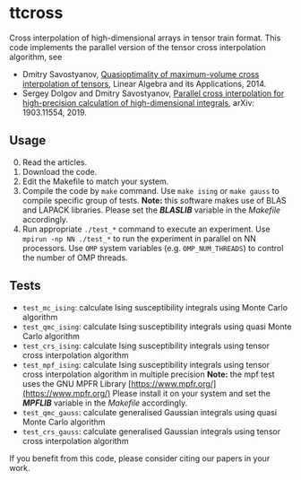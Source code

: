 ttcross
=======

Cross interpolation of high-dimensional arrays in tensor train format.
This code implements the parallel version of the tensor cross interpolation algorithm, see
  * Dmitry Savostyanov, [Quasioptimality of maximum-volume cross interpolation of tensors](http://dx.doi.org/10.1016/j.laa.2014.06.006), Linear Algebra and its Applications, 2014.
  * Sergey Dolgov and Dmitry Savostyanov, [Parallel cross interpolation for high-precision calculation of high-dimensional integrals](http://arxiv.org/abs/1903.11554), arXiv: 1903.11554, 2019.


Usage
-----

  0. Read the articles.
  1. Download the code.
  2. Edit the Makefile to match your system.
  3. Compile the code by `make` command. Use `make ising` or `make gauss` to compile specific group of tests.
  **Note:** this software makes use of BLAS and LAPACK libraries. Please set the ***BLASLIB*** variable in the *Makefile* accordingly.
  4. Run appropriate `./test_*` command to execute an experiment.
     Use `mpirun -np NN ./test_*` to run the experiment in parallel on NN processors.
     Use `OMP` system variables (e.g. `OMP_NUM_THREADS`) to control the number of OMP threads.

Tests
-----

   * `test_mc_ising`:  calculate Ising susceptibility integrals using Monte Carlo algorithm
   * `test_qmc_ising`: calculate Ising susceptibility integrals using quasi Monte Carlo algorithm
   * `test_crs_ising`: calculate Ising susceptibility integrals using tensor cross interpolation algorithm
   * `test_mpf_ising`: calculate Ising susceptibility integrals using tensor cross interpolation algorithm in multiple precision
 **Note:** the mpf test uses the GNU MPFR Library [https://www.mpfr.org/](https://www.mpfr.org/) Please install it on your system and set the ***MPFLIB*** variable in the *Makefile* accordingly.
   * `test_qmc_gauss`: calculate generalised Gaussian integrals using quasi Monte Carlo algorithm
   * `test_crs_gauss`: calculate generalised Gaussian integrals using tensor cross interpolation algorithm

If you benefit from this code, please consider citing our papers in your work.
